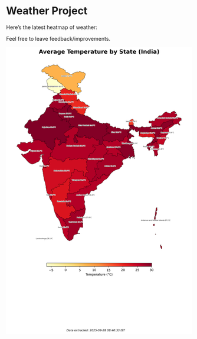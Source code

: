 # Weather Project

Here’s the latest heatmap of weather:

Feel free to leave feedback/improvements.

![India Heatmap](docs/assets/india_heatmap.png?v=D8A72B)
